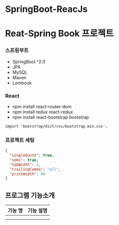 # SpringBoot-ReacJs

# Reat-Spring Book 프로젝트

### 스프링부트

- SpringBoot ^2.0
- JPA
- MySQL
- Maven
- Lombook

### React

- npm install react-router-dom
- npm install redux react-redux
- npm install react-bootstrap bootstrap

```txt
import 'bootstrap/dist/css/bootstrap.min.css';
```

### 프로젝트 세팅

```json
{
  "singleQuote": true,
  "semi": true,
  "tabWidth": 2,
  "trailingComma": "all",
  "printWidth": 80
}
```

## 프로그램 기능소개

|      기능 명       |                       기능 설명                        |
| :----------------: | :----------------------------------------------------: |
|  |  |
|         |                  |
